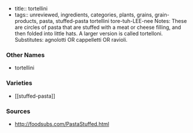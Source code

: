 - title:: tortellini
- tags:: unreviewed, ingredients, categories, plants, grains, grain-products, pasta, stuffed-pasta
tortellini tore-tuh-LEE-nee Notes: These are circles of pasta that are stuffed with a meat or cheese filling, and then folded into little hats. A larger version is called tortelloni. Substitutes: agnolotti OR cappelletti OR ravioli.

### Other Names

* tortellini

### Varieties

* [[stuffed-pasta]]

### Sources
* http://foodsubs.com/PastaStuffed.html
